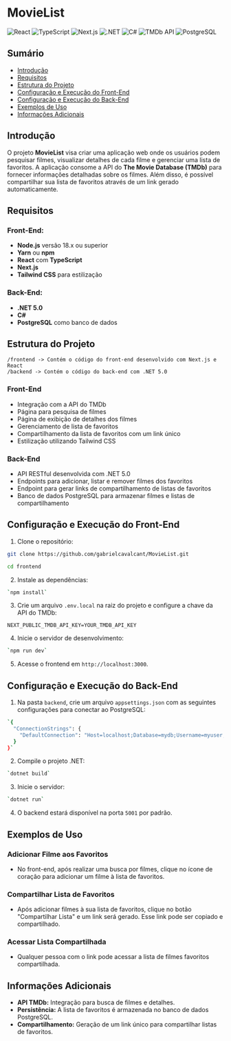 # MovieList

![React](https://img.shields.io/badge/React-18.2.0-blue?logo=react) ![TypeScript](https://img.shields.io/badge/TypeScript-4.9.5-blue?logo=typescript) ![Next.js](https://img.shields.io/badge/Next.js-13.0.1-black?logo=next.js) ![.NET](https://img.shields.io/badge/.NET-5.0-blue?logo=dotnet) ![C#](https://img.shields.io/badge/C%23-11.0-purple?logo=csharp) ![TMDb API](https://img.shields.io/badge/TMDb-API-green?logo=themoviedatabase)
![PostgreSQL](https://img.shields.io/badge/PostgreSQL-316192?logo=postgresql&logoColor=white)

## Sumário

- [Introdução](#introdução)
- [Requisitos](#requisitos)
- [Estrutura do Projeto](#estrutura-do-projeto)
- [Configuração e Execução do Front-End](#configuração-e-execução-do-front-end)
- [Configuração e Execução do Back-End](#configuração-e-execução-do-back-end)
- [Exemplos de Uso](#exemplos-de-uso)
- [Informações Adicionais](#informações-adicionais)

## Introdução

O projeto **MovieList** visa criar uma aplicação web onde os usuários podem pesquisar filmes, visualizar detalhes de cada filme e gerenciar uma lista de favoritos. A aplicação consome a API do **The Movie Database (TMDb)** para fornecer informações detalhadas sobre os filmes. Além disso, é possível compartilhar sua lista de favoritos através de um link gerado automaticamente.

## Requisitos

### Front-End:

- **Node.js** versão 18.x ou superior
- **Yarn** ou **npm**
- **React** com **TypeScript**
- **Next.js**
- **Tailwind CSS** para estilização

### Back-End:

- **.NET 5.0**
- **C#**
- **PostgreSQL** como banco de dados

## Estrutura do Projeto

`/frontend -> Contém o código do front-end desenvolvido com Next.js e React`  
`/backend -> Contém o código do back-end com .NET 5.0`

### Front-End

- Integração com a API do TMDb
- Página para pesquisa de filmes
- Página de exibição de detalhes dos filmes
- Gerenciamento de lista de favoritos
- Compartilhamento da lista de favoritos com um link único
- Estilização utilizando Tailwind CSS

### Back-End

- API RESTful desenvolvida com .NET 5.0
- Endpoints para adicionar, listar e remover filmes dos favoritos
- Endpoint para gerar links de compartilhamento de listas de favoritos
- Banco de dados PostgreSQL para armazenar filmes e listas de compartilhamento

## Configuração e Execução do Front-End

1. Clone o repositório:

```bash
git clone https://github.com/gabrielcavalcant/MovieList.git
```

```bash
cd frontend
```

2.  Instale as dependências:

```bash
`npm install`
```

3.  Crie um arquivo `.env.local` na raiz do projeto e configure a chave da API do TMDb:

`NEXT_PUBLIC_TMDB_API_KEY=YOUR_TMDB_API_KEY`

4.  Inicie o servidor de desenvolvimento:

```bash
`npm run dev`
```

5.  Acesse o frontend em `http://localhost:3000`.

## Configuração e Execução do Back-End

1.  Na pasta `backend`, crie um arquivo `appsettings.json` com as seguintes configurações para conectar ao PostgreSQL:

```bash
`{
  "ConnectionStrings": {
    "DefaultConnection": "Host=localhost;Database=mydb;Username=myuser;Password=mypassword"
  }
}`
```

2.  Compile o projeto .NET:

```bash
`dotnet build`
```

3.  Inicie o servidor:

```bash
`dotnet run`
```

4.  O backend estará disponível na porta `5001` por padrão.

## Exemplos de Uso

### Adicionar Filme aos Favoritos

- No front-end, após realizar uma busca por filmes, clique no ícone de coração para adicionar um filme à lista de favoritos.

### Compartilhar Lista de Favoritos

- Após adicionar filmes à sua lista de favoritos, clique no botão "Compartilhar Lista" e um link será gerado. Esse link pode ser copiado e compartilhado.

### Acessar Lista Compartilhada

- Qualquer pessoa com o link pode acessar a lista de filmes favoritos compartilhada.

## Informações Adicionais

- **API TMDb:** Integração para busca de filmes e detalhes.
- **Persistência:** A lista de favoritos é armazenada no banco de dados PostgreSQL.
- **Compartilhamento:** Geração de um link único para compartilhar listas de favoritos.
